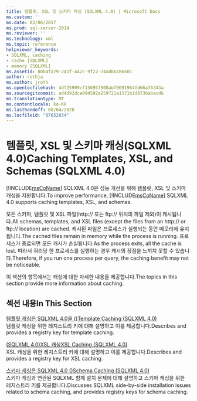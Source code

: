 ```yaml
---
title: 템플릿, XSL 및 스키마 캐싱 (SQLXML 4.0) | Microsoft Docs
ms.custom: ''
ms.date: 03/06/2017
ms.prod: sql-server-2014
ms.reviewer: ''
ms.technology: xml
ms.topic: reference
helpviewer_keywords:
- SQLXML, caching
- cache [SQLXML]
- memory [SQLXML]
ms.assetid: 80b4fa79-243f-442c-9f22-74ad66186501
author: rothja
ms.author: jroth
ms.openlocfilehash: 4df25909cf156957908abf0691964fd66a76343a
ms.sourcegitcommit: ad4d92dce894592a259721a1571b1d8736abacdb
ms.translationtype: MT
ms.contentlocale: ko-KR
ms.lasthandoff: 08/04/2020
ms.locfileid: "87652034"
---
```

# <a name="caching-templates-xsl-and-schemas-sqlxml-40"></a><span data-ttu-id="84055-102">템플릿, XSL 및 스키마 캐싱(SQLXML 4.0)</span><span class="sxs-lookup"><span data-stu-id="84055-102">Caching Templates, XSL, and Schemas (SQLXML 4.0)</span></span>
  <span data-ttu-id="84055-103">[!INCLUDE[msCoName](../../../includes/msconame-md.md)] SQLXML 4.0은 성능 개선을 위해 템플릿, XSL 및 스키마 캐싱을 지원합니다.</span><span class="sxs-lookup"><span data-stu-id="84055-103">To improve performance, [!INCLUDE[msCoName](../../../includes/msconame-md.md)] SQLXML 4.0 supports caching templates, XSL, and schemas.</span></span>  
  
 <span data-ttu-id="84055-104">모든 스키마, 템플릿 및 XSL 파일(http:// 또는 ftp:// 위치의 파일 제외)이 캐시됩니다.</span><span class="sxs-lookup"><span data-stu-id="84055-104">All schemas, templates, and XSL files (except the files from an http:// or ftp:// location) are cached.</span></span> <span data-ttu-id="84055-105">캐시된 파일은 프로세스가 실행되는 동안 메모리에 유지됩니다.</span><span class="sxs-lookup"><span data-stu-id="84055-105">The cached files remain in memory while the process is running.</span></span> <span data-ttu-id="84055-106">프로세스가 종료되면 모든 캐시가 손실됩니다.</span><span class="sxs-lookup"><span data-stu-id="84055-106">As the process exits, all the cache is lost.</span></span> <span data-ttu-id="84055-107">따라서 쿼리당 한 프로세스를 실행하는 경우 캐시의 장점을 느끼지 못할 수 있습니다.</span><span class="sxs-lookup"><span data-stu-id="84055-107">Therefore, if you run one process per query, the caching benefit may not be noticeable.</span></span>  
  
 <span data-ttu-id="84055-108">이 섹션의 항목에서는 캐싱에 대한 자세한 내용을 제공합니다.</span><span class="sxs-lookup"><span data-stu-id="84055-108">The topics in this section provide more information about caching.</span></span>  
  
## <a name="in-this-section"></a><span data-ttu-id="84055-109">섹션 내용</span><span class="sxs-lookup"><span data-stu-id="84055-109">In This Section</span></span>  
 [<span data-ttu-id="84055-110">템플릿 캐싱은 SQLXML 4.0을 &#40;&#41;</span><span class="sxs-lookup"><span data-stu-id="84055-110">Template Caching &#40;SQLXML 4.0&#41;</span></span>](template-caching-sqlxml-4-0.md)  
 <span data-ttu-id="84055-111">템플릿 캐싱을 위한 레지스트리 키에 대해 설명하고 이를 제공합니다.</span><span class="sxs-lookup"><span data-stu-id="84055-111">Describes and provides a registry key for template caching.</span></span>  
  
 [<span data-ttu-id="84055-112">&#40;SQLXML 4.0&#41;XSL 캐싱</span><span class="sxs-lookup"><span data-stu-id="84055-112">XSL Caching &#40;SQLXML 4.0&#41;</span></span>](xsl-caching-sqlxml-4-0.md)  
 <span data-ttu-id="84055-113">XSL 캐싱을 위한 레지스트리 키에 대해 설명하고 이를 제공합니다.</span><span class="sxs-lookup"><span data-stu-id="84055-113">Describes and provides a registry key for XSL caching.</span></span>  
  
 [<span data-ttu-id="84055-114">스키마 캐싱은 SQLXML 4.0 &#40;&#41;</span><span class="sxs-lookup"><span data-stu-id="84055-114">Schema Caching &#40;SQLXML 4.0&#41;</span></span>](schema-caching-sqlxml-4-0.md)  
 <span data-ttu-id="84055-115">스키마 캐싱과 연관된 SQLXML 함께 설치 문제에 대해 설명하고 스키마 캐싱을 위한 레지스트리 키를 제공합니다.</span><span class="sxs-lookup"><span data-stu-id="84055-115">Discusses SQLXML side-by-side installation issues related to schema caching, and provides registry keys for schema caching.</span></span>  
  
  
